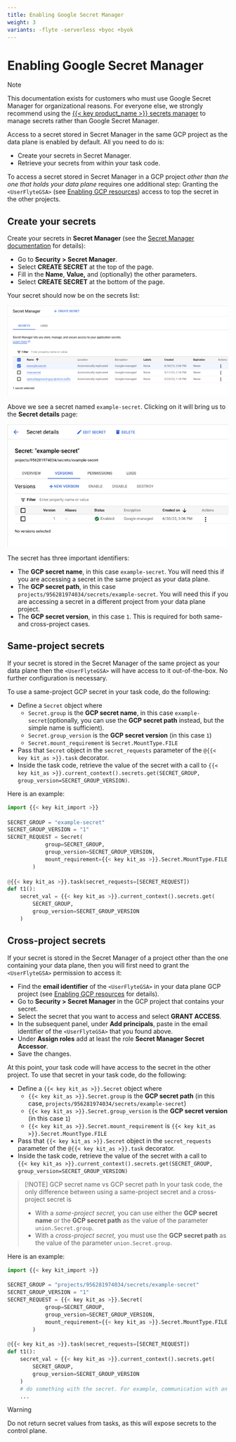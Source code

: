 ```yaml
---
title: Enabling Google Secret Manager
weight: 3
variants: -flyte -serverless +byoc +byok
---
```


# Enabling Google Secret Manager

> [!NOTE]
> This documentation exists for customers who must use Google Secret Manager for organizational reasons. For everyone else, we strongly recommend using the
> [{{< key product_name >}} secrets manager](../../user-guide/development-cycle/managing-secrets) to manage secrets rather than Google Secret Manager.

Access to a secret stored in Secret Manager in the same GCP project as the data plane is enabled by default.
All you need to do is:

* Create your secrets in Secret Manager.
* Retrieve your secrets from within your task code.

To access a secret stored in Secret Manager in a GCP project _other than the one that holds your data plane_ requires one additional step:
Granting the `<UserFlyteGSA>` (see [Enabling GCP resources](.)) access to top the secret in the other projects.

## Create your secrets

Create your secrets in **Secret Manager** (see the [Secret Manager documentation](https://cloud.google.com/secret-manager/docs) for details):

* Go to **Security > Secret Manager**.
* Select **CREATE SECRET** at the top of the page.
* Fill in the **Name**, **Value,** and (optionally) the other parameters.
* Select **CREATE SECRET** at the bottom of the page.

Your secret should now be on the secrets list:

![](../../_static/images/user-guide/integrations/enabling-gcp-resources/enabling-google-secret-manager/secret-manager.png)

Above we see a secret named `example-secret`.
Clicking on it will bring us to the **Secret details** page:

![](../../_static/images/user-guide/integrations/enabling-gcp-resources/enabling-google-secret-manager/secret-details.png)

The secret has three important identifiers:

* The **GCP secret name**, in this case `example-secret`.
  You will need this if you are accessing a secret in the same project as your data plane.
* The **GCP secret path**, in this case `projects/956281974034/secrets/example-secret`.
  You will need this if you are accessing a secret in a different project from your data plane project.
* The **GCP secret version**, in this case `1`.
  This is required for both same- and cross-project cases.

## Same-project secrets

If your secret is stored in the Secret Manager of the same project as your data plane then the `<UserFlyteGSA>` will have access to it out-of-the-box.
No further configuration is necessary.

To use a same-project GCP secret in your task code, do the following:

* Define a `Secret` object where
  * `Secret.group` is the **GCP secret name**, in this case `example-secret`(optionally, you can use the **GCP secret path** instead, but the simple name is sufficient).
  * `Secret.group_version` is the **GCP secret version** (in this case `1`)
  * `Secret.mount_requirement` is `Secret.MountType.FILE`
* Pass that `Secret` object in the `secret_requests` parameter of the `@{{< key kit_as >}}.task` decorator.
* Inside the task code, retrieve the value of the secret with a call to
  `{{< key kit_as >}}.current_context().secrets.get(SECRET_GROUP, group_version=SECRET_GROUP_VERSION)`.

Here is an example:

```python
import {{< key kit_import >}}

SECRET_GROUP = "example-secret"
SECRET_GROUP_VERSION = "1"
SECRET_REQUEST = Secret(
            group=SECRET_GROUP,
            group_version=SECRET_GROUP_VERSION,
            mount_requirement={{< key kit_as >}}.Secret.MountType.FILE
        )

@{{< key kit_as >}}.task(secret_requests=[SECRET_REQUEST])
def t1():
    secret_val = {{< key kit_as >}}.current_context().secrets.get(
        SECRET_GROUP,
        group_version=SECRET_GROUP_VERSION
    )
```

## Cross-project secrets

If your secret is stored in the Secret Manager of a project other than the one containing your data plane, then you will first need to grant the `<UserFlyteGSA>` permission to access it:

* Find the **email identifier** of the `<UserFlyteGSA>` in your data plane GCP project (see [Enabling GCP resources](.) for details).
* Go to **Security > Secret Manager** in the GCP project that contains your secret.
* Select the secret that you want to access and select **GRANT ACCESS**.
* In the subsequent panel, under **Add principals**, paste in the email identifier of the `<UserFlyteGSA>` that you found above.
* Under **Assign roles** add at least the role **Secret Manager Secret Accessor**.
* Save the changes.

At this point, your task code will have access to the secret in the other project. To use that secret in your task code, do the following:

* Define a `{{< key kit_as >}}.Secret` object where
  * `{{< key kit_as >}}.Secret.group` is the **GCP secret path** (in this case, `projects/956281974034/secrets/example-secret`)
  * `{{< key kit_as >}}.Secret.group_version` is the **GCP secret version** (in this case `1`)
  * `{{< key kit_as >}}.Secret.mount_requirement` is `{{< key kit_as >}}.Secret.MountType.FILE`
* Pass that `{{< key kit_as >}}.Secret` object in the `secret_requests` parameter of the `@{{< key kit_as >}}.task` decorator.
* Inside the task code, retrieve the value of the secret with a call to\
`{{< key kit_as >}}.current_context().secrets.get(SECRET_GROUP, group_version=SECRET_GROUP_VERSION)`

> [!NOTE] GCP secret name vs GCP secret path
> In your task code, the only difference between using a same-project secret and a cross-project secret is
>
> * With a _same-project secret,_ you can use either the **GCP secret name** or the **GCP secret path** as the value of the parameter `union.Secret.group`.
> * With a _cross-project secret,_ you must use the **GCP secret path** as the value of the parameter `union.Secret.group`.

Here is an example:

```python
import {{< key kit_import >}}

SECRET_GROUP = "projects/956281974034/secrets/example-secret"
SECRET_GROUP_VERSION = "1"
SECRET_REQUEST = {{< key kit_as >}}.Secret(
            group=SECRET_GROUP,
            group_version=SECRET_GROUP_VERSION,
            mount_requirement={{< key kit_as >}}.Secret.MountType.FILE
        )

@{{< key kit_as >}}.task(secret_requests=[SECRET_REQUEST])
def t1():
    secret_val = {{< key kit_as >}}.current_context().secrets.get(
        SECRET_GROUP,
        group_version=SECRET_GROUP_VERSION
    )
    # do something with the secret. For example, communication with an external API.
    ...
```

> [!WARNING]
> Do not return secret values from tasks, as this will expose secrets to the control plane.

